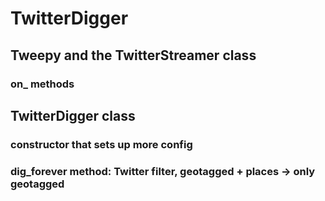 TwitterDigger
=============

## Tweepy and the TwitterStreamer class
### on_ methods

## TwitterDigger class
### constructor that sets up more config
### dig_forever method: Twitter filter, geotagged + places -> only geotagged
